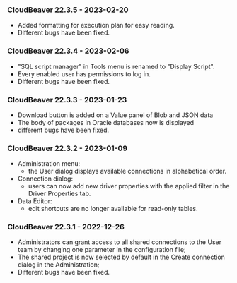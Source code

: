 ### CloudBeaver 22.3.5 - 2023-02-20

- Added formatting for execution plan for easy reading.
- Different bugs have been fixed.

### CloudBeaver 22.3.4 - 2023-02-06

- "SQL script manager" in Tools menu is renamed to "Display Script".
- Every enabled user has permissions to log in.
- Different bugs have been fixed.

### CloudBeaver 22.3.3 - 2023-01-23

- Download button is added on a Value panel of Blob and JSON data
- The body of packages in Oracle databases now is displayed
- different bugs have been fixed.

### CloudBeaver 22.3.2 - 2023-01-09

- Administration menu:
  - the User dialog displays available connections in alphabetical order.
- Connection dialog:
  - users can now add new driver properties with the applied filter in the Driver Properties tab.
- Data Editor:
  - edit shortcuts are no longer available for read-only tables.

### CloudBeaver 22.3.1 - 2022-12-26

- Administrators can grant access to all shared connections to the User team by changing one parameter in the configuration file;
- The shared project is now selected by default in the Create connection dialog in the Administration;
- Different bugs have been fixed.
